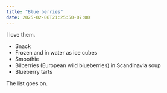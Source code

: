 ```yaml
---
title: "Blue berries"
date: 2025-02-06T21:25:50-07:00
---
```

I love them. 

- Snack
- Frozen and in water as ice cubes
- Smoothie
- Bilberries (European wild blueberries) in Scandinavia soup
- Blueberry tarts

The list goes on.
